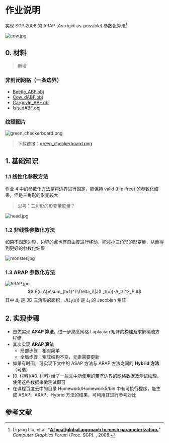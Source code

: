 # 作业说明

实现 SGP 2008 的 ARAP (As-rigid-as-possible) 参数化算法[^08Liu] 

![cow.jpg](https://cdn.jsdelivr.net/gh/Ubpa/USTC_CG_Data@master/Homeworks/05_ARAP/assets/cow.jpg)

## 0. 材料

> 新增

### 非封闭网格（一条边界）

- [Beetle_ABF.obj](https://cdn.jsdelivr.net/gh/Ubpa/USTC_CG_Data@master/Homeworks/05_ARAP/mesh/Beetle_ABF.obj) 
- [Cow_dABF.obj](https://cdn.jsdelivr.net/gh/Ubpa/USTC_CG_Data@master/Homeworks/05_ARAP/mesh/Cow_dABF.obj) 
- [Gargoyle_ABF.obj](https://cdn.jsdelivr.net/gh/Ubpa/USTC_CG_Data@master/Homeworks/05_ARAP/mesh/Gargoyle_ABF.obj) 
- [Isis_dABF.obj](https://cdn.jsdelivr.net/gh/Ubpa/USTC_CG_Data@master/Homeworks/05_ARAP/mesh/Isis_dABF.obj) 

### 纹理图片

![green_checkerboard.png](https://cdn.jsdelivr.net/gh/Ubpa/USTC_CG_Data@master/Homeworks/05_ARAP/green_checkerboard.png)

> 下载链接：[green_checkerboard.png](https://cdn.jsdelivr.net/gh/Ubpa/USTC_CG_Data@master/Homeworks/05_ARAP/green_checkerboard.png) 

## 1. 基础知识

### 1.1 线性化参数方法

作业 4 中的参数化方法是将边界进行固定，能保持 valid (flip-free) 的参数化结果，但是三角形的形变较大

> 思考：三角形的形变量度量？

![head.jpg](https://cdn.jsdelivr.net/gh/Ubpa/USTC_CG_Data@master/Homeworks/05_ARAP/assets/head.jpg)

### 1.2 非线性参数化方法

如果不固定边界，边界的点也有自由度进行移动，能减小三角形的形变量，从而得到更好的参数化结果

![monster.jpg](https://cdn.jsdelivr.net/gh/Ubpa/USTC_CG_Data@master/Homeworks/05_ARAP/assets/monster.jpg)

### 1.3 ARAP 参数化方法

![ARAP.jpg](https://cdn.jsdelivr.net/gh/Ubpa/USTC_CG_Data@master/Homeworks/05_ARAP/assets/ARAP.jpg)
$$
E(u,A)=\sum_{t=1}^T\Delta_i\|J(L_t(u))-A_t\|^2_F
$$
其中 $\Delta_t$ 是 3D 三角形的面积，$J(L_t(u))$ 是 $L_t$ 的 Jacobian 矩阵

## 2. 实现步骤

- 首先实现 **ASAP 算法**，进一步熟悉网格 Laplacian 矩阵的构建及求解稀疏方程组
- 其次实现 **ARAP 算法** 
  - 局部步骤：相对简单
  - 全局步骤：矩阵结构不变，元素需要更新
- 如果有时间，可实现下文中的 ASAP 方法与 ARAP 方法之间的 **Hybrid 方法**（可选）
- [0. 材料](#0. 材料) 给了一些文中所使用的带有边界的网格数据及测试纹理，使用这些数据来做测试即可
- 在课程百度云中的目录 Homework/Homework5/bin 中有可执行程序，能生成 ASAP、ARAP、Hybrid 方法的结果，可利用其进行参考对比

## 参考文献

[^08Liu]: Ligang Liu, et al. "[**A local/global approach to mesh parameterization.**](http://cs.harvard.edu/~sjg/papers/arap.pdf)" *Computer Graphics Forum* (Proc. SGP). , 2008.


